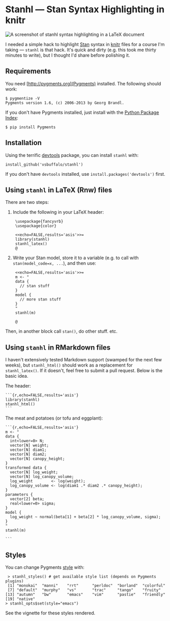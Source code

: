 # Stanhl — Stan Syntax Highlighting in knitr

![A screenshot of stanhl syntax highlighting in a LaTeX document](https://raw.githubusercontent.com/vsbuffalo/stanhl/master/inst/extdata/example.png)


I needed a simple hack to highlight [Stan](http://mc-stan.org/) syntax in
[knitr](http://yihui.name/knitr/) files for a course I'm taking — `stanhl` is
that hack. It's quick and dirty (e.g. this took me thirty minutes to write), but
I thought I'd share before polishing it.

## Requirements

You need [http://pygments.org](Pygments) installed. The following should work:

    $ pygmentize -V
    Pygments version 1.6, (c) 2006-2013 by Georg Brandl.

If you don't have Pygments installed, just install with the
[Python Package Index](https://pypi.python.org/pypi/Pygments):

    $ pip install Pygments

## Installation

Using the terrific [devtools](https://github.com/hadley/devtools) package, you
can install `stanhl` with:

    install_github('vsbuffalo/stanhl')

If you don't have `devtools` installed, use `install.packages('devtools')` first.

## Using `stanhl` in LaTeX (Rnw) files

There are two steps:

1. Include the following in your LaTeX header:

        \usepackage{fancyvrb}
        \usepackage{color}

        <<echo=FALSE,results='asis'>>=
        library(stanhl)
        stanhl_latex()
        @ 

2. Write your Stan model, store it to a variable (e.g. to call with
`stan(model_code=x, ...`), and then use:

        <<echo=FALSE,results='asis'>>=
        m <- "
		data {
		  // stan stuff
        }
		model {
		  // more stan stuff
		}
        "
        stanhl(m)
        
        @ 

Then, in another block call `stan()`, do other stuff. etc.

## Using `stanhl` in RMarkdown files

I haven't extensively tested Markdown support (swamped for the next few weeks),
but `stanhl_html()` should work as a replacement for `stanhl_latex()`. If it
doesn't, feel free to submit a pull request. Below is the basic idea.

The header:
     
    ```{r,echo=FALSE,results='asis'}
    library(stanhl)
    stanhl_html()
    ```

The meat and potatoes (or tofu and eggplant):

    ```{r,echo=FALSE,results='asis'}
    m <- "
    data {
      int<lower=0> N;
      vector[N] weight;
      vector[N] diam1;
      vector[N] diam2;
      vector[N] canopy_height;
    }
    transformed data {
      vector[N] log_weight;
      vector[N] log_canopy_volume;
      log_weight        <- log(weight);
      log_canopy_volume <- log(diam1 .* diam2 .* canopy_height);
    }
    parameters {
      vector[2] beta;
      real<lower=0> sigma;
    }
    model {
      log_weight ~ normal(beta[1] + beta[2] * log_canopy_volume, sigma);
    }
    "
    stanhl(m)

    ```
## Styles

You can change Pygments [style](http://pygments.org/docs/styles/) with:

     > stanhl_styles() # get available style list (depends on Pygments plugins)
     [1] "monokai"  "manni"    "rrt"      "perldoc"  "borland"  "colorful"
     [7] "default"  "murphy"   "vs"       "trac"     "tango"    "fruity"  
    [13] "autumn"   "bw"       "emacs"    "vim"      "pastie"   "friendly"
    [19] "native"
    > stanhl_opts$set(style="emacs")

See the vignette for these styles rendered.
